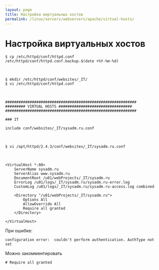 ```yaml
---
layout: page
title: Настройка виртуальных хостов
permalink: /linux/servers/webservers/apache/virtual-hosts/
---
```


# Настройка виртуальных хостов

    $ cp /etc/httpd/conf/httpd.conf /etc/httpd/conf/httpd.conf.backup.$(date +%Y-%m-%d)

<br/>


    $ mkdir /etc/httpd/conf/websites/_IT/
    $ vi /etc/httpd/conf/httpd.conf

<br/>

    ###########################################################
    ######### VIRTUAL HOSTS #################################
    ###########################################################

    ### IT

    include conf/websites/_IT/sysadm.ru.conf

<br/>

    $ vi /opt/httpd/2.4.3/conf/websites/_IT/sysadm.ru.conf

<br/>

    <VirtualHost *:80>
        ServerName sysadm.ru
        ServerAlias www.sysadm.ru
        DocumentRoot /u01/webProjects/_IT/sysadm.ru
        ErrorLog /u01/logs/_IT/sysadm.ru/sysadm.ru-error.log
        CustomLog /u01/logs/_IT/sysadm.ru/sysadm.ru-access.log combined

        <Directory "/u01/webProjects/_IT/sysadm.ru">
            Options All
            AllowOverride All
            Require all granted
        </Directory>

    </VirtualHost>


При ошибке:

    configuration error:  couldn't perform authentication. AuthType not set

Можно закомментировать

    # Require all granted
